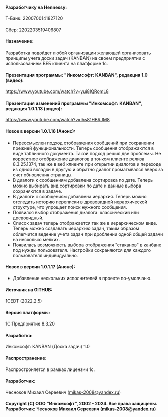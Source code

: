 #### Разработчику на Hennessy: 
Т-Банк: 2200700141827120
####
Сбер:	2202203519406807
#### Назначение: 
Разработка подойдет любой организации желающей организовать принципы учета доски задач (KANBAN) на своем предприятии с использованием ВЕБ клиента на платформе 1с.   
#### Презентация программы: "Инкомсофт: KANBAN", редакция 1.0 (видео):
https://www.youtube.com/watch?v=yui8IQRomL8
#### Презентация изменений программы "Инкомсофт: KANBAN", редакция 1.0.1.13 (видео):
https://www.youtube.com/watch?v=lhs81HBRJM8
#### Новое в версии 1.0.1.16 (Анонс): 
* Переосмыслен подход отображения сообщений при сохранении прежней функциональности. Теперь сообщения отображаются в виде табличного документа. Такой подход решил две проблемы. Не корректное отображение диалогов в тонком клиенте релиза 8.3.25.1374, так же в веб клиенте при открытии диалогов и переходе из одной вкладки в другую и обратно диалог проматывался вверх за счет обновления страницы.
* В диалоги к сообщениям добавлена сортировка по дате. Теперь можно выбирать вид сортировки по дате и данные выбора сохраняются в задаче.
* В диалоги к сообщениям добавлена иерархия. Теперь можно отследить историю переписки в древовидной иерархической структуре, что упрощает поиск нужного сообщения.
* Появился выбор отображения диалога: классический или древовидный.
* Список задач теперь отображается так же в иерархическом виде. Теперь можно создавать иерархию задач, таким образом облегчится ведение учета задач при дроблении одной общей задачи на несколько мелких.
* Появилась возможность выбора отображения "стаканов" в канбане под нужды пользователя. Настройки сохраняются для каждого пользователя индивидуально.
#### Новое в версии 1.0.1.17 (Анонс):
* Добавление нескольких исполнителей в проекте по-умолчаню.
#### Источник на GITHUB: 
1CEDT (2022.2.5) 
#### Версия платформы: 
1С:Предприятие 8.3.20
#### Разработка: 
Инкомсофт: KANBAN (Доска задач) 1.0 
#### Распространение: 
Распростроняется в рамках лицензии 1с. 
#### Разработчик: 
Чесноков Михаил Сереевич (mikas-2008@yandex.ru) 
#### Copyright (С) ООО "Инкомсофт", 2002 - 2024. Все права защищены. Разработчик: Чесноков Михаил Сереевич (mikas-2008@yandex.ru)
